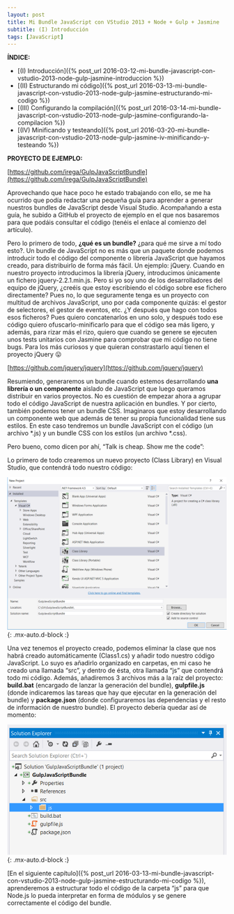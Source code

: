 ```yaml
---
layout: post
title: Mi Bundle JavaScript con VStudio 2013 + Node + Gulp + Jasmine
subtitle: (I) Introducción
tags: [JavaScript]
---
```


**ÍNDICE:**
- [(I) Introducción]({% post_url 2016-03-12-mi-bundle-javascript-con-vstudio-2013-node-gulp-jasmine-introduccion %})
- [(II) Estructurando mi código]({% post_url 2016-03-13-mi-bundle-javascript-con-vstudio-2013-node-gulp-jasmine-estructurando-mi-codigo %})
- [(III) Configurando la compilación]({% post_url 2016-03-14-mi-bundle-javascript-con-vstudio-2013-node-gulp-jasmine-configurando-la-compilacion %})
- [(IV) Minificando y testeando]({% post_url 2016-03-20-mi-bundle-javascript-con-vstudio-2013-node-gulp-jasmine-iv-minificando-y-testeando %})

**PROYECTO DE EJEMPLO:**

[https://github.com/irega/GulpJavaScriptBundle](https://github.com/irega/GulpJavaScriptBundle)

Aprovechando que hace poco he estado trabajando con ello, se me ha ocurrido que podía redactar una pequeña guía para aprender a generar nuestros bundles de JavaScript desde Visual Studio. Acompañando a esta guía, he subido a GitHub el proyecto de ejemplo en el que nos basaremos para que podáis consultar el código (tenéis el enlace al comienzo del artículo).

Pero lo primero de todo, **¿qué es un bundle?** ¿para qué me sirve a mí todo esto?. Un bundle de JavaScript no es más que un paquete donde podemos introducir todo el código del componente o librería JavaScript que hayamos creado, para distribuirlo de forma más fácil. Un ejemplo: jQuery. Cuando en nuestro proyecto introducimos la librería jQuery, introducimos únicamente un fichero jquery-2.2.1.min.js. Pero si yo soy uno de los desarrolladores del equipo de jQuery, ¿creéis que estoy escribiendo el código sobre ese fichero directamente? Pues no, lo que seguramente tenga es un proyecto con multitud de archivos JavaScript, uno por cada componente quizás: el gestor de selectores, el gestor de eventos, etc. ¿Y después que hago con todos esos ficheros? Pues quiero concatenarlos en uno solo, y después todo ese código quiero ofuscarlo-minificarlo para que el código sea más ligero, y además, para rizar más el rizo, quiero que cuando se genere se ejecuten unos tests unitarios con Jasmine para comprobar que mi código no tiene bugs. Para los más curiosos y que quieran constrastarlo aquí tienen el proyecto jQuery 😛

[https://github.com/jquery/jquery](https://github.com/jquery/jquery)

Resumiendo, generaremos un bundle cuando estemos desarrollando **una librería o un componente** aislado de JavaScript que luego queramos distribuir en varios proyectos. No es cuestión de empezar ahora a agrupar todo el código JavaScript de nuestra aplicación en bundles. Y por cierto, también podemos tener un bundle CSS. Imaginaros que estoy desarrollando un componente web que además de tener su propia funcionalidad tiene sus estilos. En este caso tendremos un bundle JavaScript con el código (un archivo *.js) y un bundle CSS con los estilos (un archivo *.css).

Pero bueno, como dicen por ahí, “Talk is cheap. Show me the code”:

Lo primero de todo crearemos un nuevo proyecto (Class Library) en Visual Studio, que contendrá todo nuestro código:

![JavaScript new project dialog](/assets/img/js-bundle-new-project.png){: .mx-auto.d-block :}

Una vez tenemos el proyecto creado, podemos eliminar la clase que nos habrá creado automáticamente (Class1.cs) y añadir todo nuestro código JavaScript. Lo suyo es añadirlo organizado en carpetas, en mi caso he creado una llamada “src”, y dentro de ésta, otra llamada “js” que contendrá todo mi código. Además, añadiremos 3 archivos más a la raíz del proyecto: **build.bat** (encargado de lanzar la generación del bundle), **gulpfile.js** (donde indicaremos las tareas que hay que ejecutar en la generación del bundle) y **package.json** (donde configuraremos las dependencias y el resto de información de nuestro bundle). El proyecto debería quedar así de momento:

![JavaScript bundle project structure](/assets/img/js-bundle-project-structure.png){: .mx-auto.d-block :}

[En el siguiente capítulo]({% post_url 2016-03-13-mi-bundle-javascript-con-vstudio-2013-node-gulp-jasmine-estructurando-mi-codigo %}), aprenderemos a estructurar todo el código de la carpeta “js” para que Node.js lo pueda interpretar en forma de módulos y se genere correctamente el código del bundle.